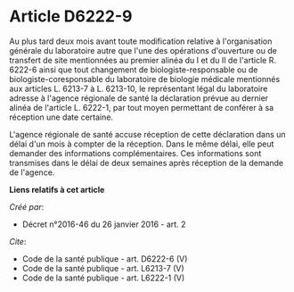 # Article D6222-9

Au plus tard deux mois avant toute modification relative à l'organisation générale du laboratoire autre que l'une des
opérations d'ouverture ou de transfert de site mentionnées au premier alinéa du I et du II de l'article R. 6222-6 ainsi que
tout changement de biologiste-responsable ou de biologiste-coresponsable du laboratoire de biologie médicale mentionnés aux
articles L. 6213-7 à L. 6213-10, le représentant légal du laboratoire adresse à l'agence régionale de santé la déclaration
prévue au dernier alinéa de l'article L. 6222-1, par tout moyen permettant de conférer à sa réception une date certaine. 

L'agence régionale de santé accuse réception de cette déclaration dans un délai d'un mois à compter de la réception. Dans le
même délai, elle peut demander des informations complémentaires. Ces informations sont transmises dans le délai de deux
semaines après réception de la demande de l'agence.

**Liens relatifs à cet article**

_Créé par_:

  - Décret n°2016-46 du 26 janvier 2016 - art. 2

_Cite_:

  - Code de la santé publique - art. D6222-6 (V)
  - Code de la santé publique - art. L6213-7 (V)
  - Code de la santé publique - art. L6222-1 (V)
